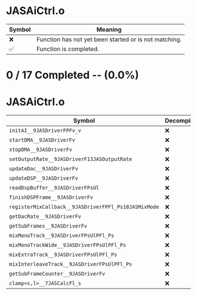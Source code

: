 # JASAiCtrl.o
| Symbol | Meaning 
| ------------- | ------------- 
| :x: | Function has not yet been started or is not matching. 
| :white_check_mark: | Function is completed. 


# 0 / 17 Completed -- (0.0%)
# JASAiCtrl.o
| Symbol | Decompiled? |
| ------------- | ------------- |
| `initAI__9JASDriverFPFv_v` | :x: |
| `startDMA__9JASDriverFv` | :x: |
| `stopDMA__9JASDriverFv` | :x: |
| `setOutputRate__9JASDriverF13JASOutputRate` | :x: |
| `updateDac__9JASDriverFv` | :x: |
| `updateDSP__9JASDriverFv` | :x: |
| `readDspBuffer__9JASDriverFPsUl` | :x: |
| `finishDSPFrame__9JASDriverFv` | :x: |
| `registerMixCallback__9JASDriverFPFl_Ps10JASMixMode` | :x: |
| `getDacRate__9JASDriverFv` | :x: |
| `getSubFrames__9JASDriverFv` | :x: |
| `mixMonoTrack__9JASDriverFPsUlPFl_Ps` | :x: |
| `mixMonoTrackWide__9JASDriverFPsUlPFl_Ps` | :x: |
| `mixExtraTrack__9JASDriverFPsUlPFl_Ps` | :x: |
| `mixInterleaveTrack__9JASDriverFPsUlPFl_Ps` | :x: |
| `getSubFrameCounter__9JASDriverFv` | :x: |
| `clamp<s,l>__7JASCalcFl_s` | :x: |
